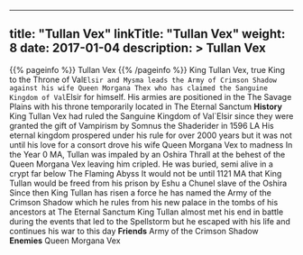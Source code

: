 
---
title: "Tullan Vex"
linkTitle: "Tullan Vex"
weight: 8
date: 2017-01-04
description: >
 Tullan Vex
---

{{% pageinfo %}}
Tullan Vex
{{% /pageinfo %}}
King Tullan Vex, true King to the Throne of Val`Elsir and Mysma leads the Army of Crimson Shadow against his wife Queen Morgana Thex who has claimed the Sanguine Kingdom of Val`Elsir for himself.  His armies are positioned in the The Savage Plains with his throne temporarily located in The Eternal Sanctum  **History**  King Tullan Vex had ruled the Sanguine Kingdom of Val`Elsir since they were granted the gift of Vampirism by Somnus the Shaderider in 1596 LA  His eternal kingdom prospered under his rule for over 2000 years but it was not until his love for a consort drove his wife Queen Morgana Vex to madness  In the Year 0 MA, Tullan was impaled by an Oshira Thrall at the behest of the Queen Morgana Vex leaving him cripled. He was buried, semi alive in a crypt far below The Flaming Abyss  It would not be until 1121 MA that King Tullan would be freed from his prison by Eshu a Chunel slave of the Oshira  Since then King Tullan has risen a force he has named the Army of the Crimson Shadow which he rules from his new palace in the tombs of his ancestors at The Eternal Sanctum  King Tullan almost met his end in battle during the events that led to the Spellstorm but he escaped with his life and continues his war to this day  **Friends**  Army of the Crimson Shadow  **Enemies**  Queen Morgana Vex
